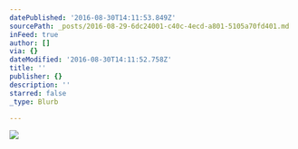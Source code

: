 ```yaml
---
datePublished: '2016-08-30T14:11:53.849Z'
sourcePath: _posts/2016-08-29-6dc24001-c40c-4ecd-a801-5105a70fd401.md
inFeed: true
author: []
via: {}
dateModified: '2016-08-30T14:11:52.758Z'
title: ''
publisher: {}
description: ''
starred: false
_type: Blurb

---
```

![](https://the-grid-user-content.s3-us-west-2.amazonaws.com/4b744479-15f2-423e-b395-243e159bee7c.jpg)
